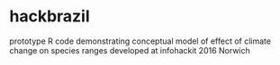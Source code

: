 # hackbrazil
prototype R code demonstrating conceptual model of effect of climate change on species ranges
developed at infohackit 2016 Norwich 

